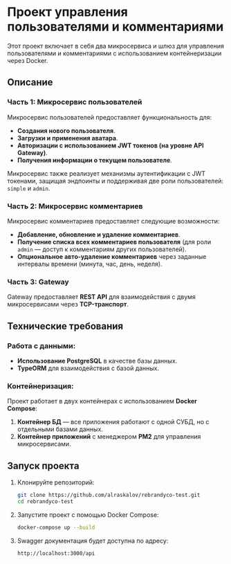 # Проект управления пользователями и комментариями

Этот проект включает в себя два микросервиса и шлюз для управления пользователями и комментариями с использованием контейнеризации через Docker.

## Описание

### Часть 1: Микросервис пользователей
Микросервис пользователей предоставляет функциональность для:
- **Создания нового пользователя**.
- **Загрузки и применения аватара**.
- **Авторизации с использованием JWT токенов (на уровне API Gateway)**.
- **Получения информации о текущем пользователе**.

Микросервис также реализует механизмы аутентификации с JWT токенами, защищая эндпоинты и поддерживая две роли пользователей: `simple` и `admin`.

### Часть 2: Микросервис комментариев
Микросервис комментариев предоставляет следующие возможности:
- **Добавление, обновление и удаление комментариев**.
- **Получение списка всех комментариев пользователя** (для роли `admin` — доступ к комментариям других пользователей).
- **Опциональное авто-удаление комментариев** через заданные интервалы времени (минута, час, день, неделя).

### Часть 3: Gateway
Gateway предоставляет **REST API** для взаимодействия с двумя микросервисами через **TCP-транспорт**.

## Технические требования

### Работа с данными:
- **Использование PostgreSQL** в качестве базы данных.
- **TypeORM** для взаимодействия с базой данных.

### Контейнеризация:
Проект работает в двух контейнерах с использованием **Docker Compose**:
1. **Контейнер БД** — все приложения работают с одной СУБД, но с отдельными базами данных.
2. **Контейнер приложений** с менеджером **PM2** для управления микросервисами.

## Запуск проекта

1. Клонируйте репозиторий:
    ```bash
    git clone https://github.com/alraskalov/rebrandyco-test.git
    cd rebrandyco-test
    ```

2. Запустите проект с помощью Docker Compose:
    ```bash
    docker-compose up --build
    ```

3. Swagger документация будет доступна по адресу:
   ```bash
   http://localhost:3000/api
   ```